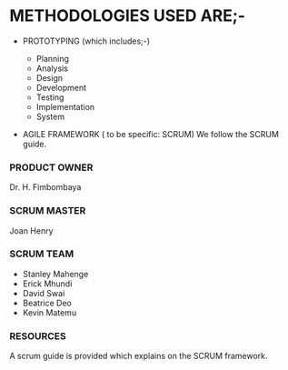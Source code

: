 # METHODOLOGIES USED ARE;-

* PROTOTYPING (which includes;-)
    * Planning
    * Analysis
    * Design
    * Development
    * Testing
    * Implementation
    * System

* AGILE FRAMEWORK ( to be specific: SCRUM)
We follow the SCRUM guide.

### PRODUCT OWNER
Dr. H. Fimbombaya

### SCRUM MASTER 
Joan Henry

### SCRUM TEAM
- Stanley Mahenge
- Erick Mhundi
- David Swai
- Beatrice Deo
- Kevin Matemu

### RESOURCES
A scrum guide is provided which explains on the SCRUM framework.
